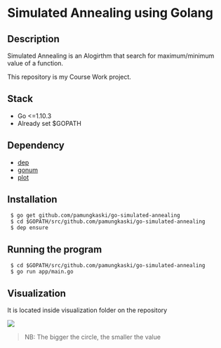 # Simulated Annealing using Golang

## Description
Simulated Annealing is an Alogirthm that search for maximum/minimum value of a function.

This repository is my Course Work project.

## Stack
* Go <=1.10.3
* Already set $GOPATH

## Dependency
* [dep](https://github.com/golang/dep)
* [gonum](https://github.com/gonum/gonum)
* [plot](https://github.com/gonum/plot)

## Installation
```
 $ go get github.com/pamungkaski/go-simulated-annealing
 $ cd $GOPATH/src/github.com/pamungkaski/go-simulated-annealing
 $ dep ensure
```

## Running the program
``` 
 $ cd $GOPATH/src/github.com/pamungkaski/go-simulated-annealing
 $ go run app/main.go
```

## Visualization
It is located inside visualization folder on the repository

![](https://svgshare.com/i/8PY.svg)
 
>NB: The bigger the circle, the smaller the value
